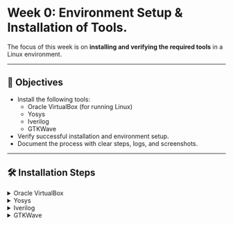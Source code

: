 # Week 0: Environment Setup & Installation of Tools.
 
The focus of this week is on **installing and verifying the required tools** in a Linux environment.

---

## 📑 Objectives
- Install the following tools:
    * Oracle VirtualBox (for running Linux)
    * Yosys
    * Iverilog
    * GTKWave
- Verify successful installation and environment setup.
- Document the process with clear steps, logs, and screenshots.

---

## 🛠️ Installation Steps
<details>
  <summary>Oracle VirtualBox</summary>
 
We need to install the Oracle VirtualBox for running the Linux environment in Windows or MAC OS.

🔗 [Download VirtualBox from here.](https://www.virtualbox.org/wiki/Downloads)

We also need to download the Ubuntu ISO file for installation in Oracle VirtualBox.

🔗 [Download Ubuntu from here.](https://ubuntu.com/download/desktop)

  Then setup the following system in VirtualBox:
  - Ubuntu 20.04+
  - 6GB RAM, 50 GB HDD
  - 4vCPU
</details>

<details>
 <summary>Yosys</summary>
 Run the following commands in the terminal:
 
 ```
sudo apt-get update 
git clone https://github.com/YosysHQ/yosys.git 
cd yosys 
sudo apt install make (If make is not installed please install it)  
sudo apt-get install build-essential clang bison flex libreadline-dev gawk tcl-dev libffi-dev git graphviz xdot pkg-config python3 libboost-system-dev libboost-python-dev libboost-filesystem-dev zlib1g-dev
make config-gcc 
make  
sudo make install
 ```
 To verify successful installation, run:

```
yosys --version
```
Output after installation looks like this:
![Alt Text](Images/GTKWave Installation Verification.png)
</details>

<details>
 <summary>Iverilog</summary>
 Run the following commands in the terminal:
 
 ```
sudo apt-get update 
sudo apt-get install iverilog 
 ```
 To verify successful installation, run:

```
iverilog -v
```
</details>

<details>
 <summary>GTKWave</summary>
 Run the following commands in the terminal:
 
 ```
sudo apt-get update 
sudo apt install gtkwave 
 ```
 To verify successful installation, run:

```
gtkwave -v
```
</details>
